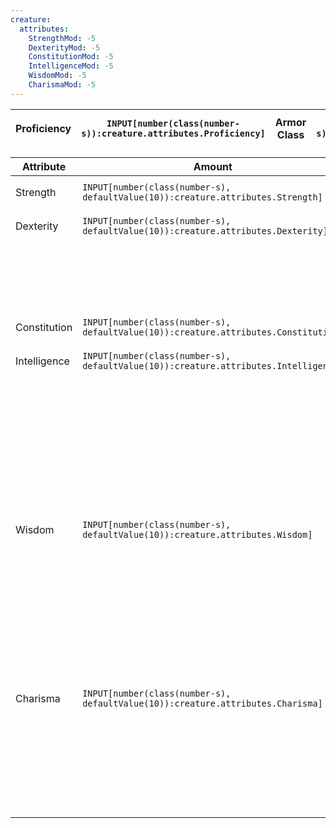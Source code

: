 ```yaml
---
creature:
  attributes:
    StrengthMod: -5
    DexterityMod: -5
    ConstitutionMod: -5
    IntelligenceMod: -5
    WisdomMod: -5
    CharismaMod: -5
---
```

|Proficiency|`INPUT[number(class(number-s)):creature.attributes.Proficiency]`|Armor Class|`INPUT[number(class(number-s),defaultValue(10)):creature.attributes.Proficiency]`|Initiative|`INPUT[number(class(number-s)):creature.attributes.Initiative]`+`VIEW[{creature.attributes.DexterityMod}]`=`VIEW[{creature.attributes.DexterityMod}+{creature.attributes.Initiative}]`|Speed|`INPUT[number(class(number-s), defaultValue(30)):creature.attributes.Speed]`ft|
|---|---|---|---|---|---|---|---|

| Attribute    | Amount                                                                              | Modifier                                                                                          | Saving Throws                                                   | Saving Score                                                                                                                           | Skill           |                                                                     |                                                                                                                                        |
| ---          | ---                                                                                 | ---                                                                                               | ---                                                             | ---                                                                                                                                    | ---             | ---                                                                 | ---                                                                                                                                    |
| Strength     | `INPUT[number(class(number-s), defaultValue(10)):creature.attributes.Strength]`     | `VIEW[floor(({creature.attributes.Strength} - 10)/2)][:creature.attributes.StrengthMod]`          | `INPUT[toggle:creature.attributes.save.StrengthProficient]`     | `VIEW[{creature.attributes.StrengthMod} + {creature.attributes.save.StrengthProficient}*{creature.attributes.Proficiency}]`            | Athletics       | `INPUT[toggle:creature.attributes.skill.AthleticsProficient]`       | `VIEW[{creature.attributes.StrengthMod} + {creature.attributes.skill.AthleticsProficient}*{creature.attributes.Proficiency}]`          |
| Dexterity    | `INPUT[number(class(number-s), defaultValue(10)):creature.attributes.Dexterity]`    | `VIEW[floor(({creature.attributes.Dexterity} - 10)/2)][:creature.attributes.DexterityMod]`        | `INPUT[toggle:creature.attributes.save.DexterityProficient]`    | `VIEW[{creature.attributes.DexterityMod} + {creature.attributes.save.DexterityProficient}*{creature.attributes.Proficiency}]`          | Acrobatics      | `INPUT[toggle:creature.attributes.skill.AcrobaticsProficient]`      | `VIEW[{creature.attributes.DexterityMod} + {creature.attributes.skill.AcrobaticsProficient}*{creature.attributes.Proficiency}]`        |
|              |                                                                                     |                                                                                                   |                                                                 |                                                                                                                                        | Slight Of Hand  | `INPUT[toggle:creature.attributes.skill.SlightOfHandProficient]`    | `VIEW[{creature.attributes.DexterityMod} + {creature.attributes.skill.SlightOfHandProficient}*{creature.attributes.Proficiency}]`      |
|              |                                                                                     |                                                                                                   |                                                                 |                                                                                                                                        | Stealth         | `INPUT[toggle:creature.attributes.skill.StealthProficient]`         | `VIEW[{creature.attributes.DexterityMod} + {creature.attributes.skill.StealthProficient}*{creature.attributes.Proficiency}]`           |
| Constitution | `INPUT[number(class(number-s), defaultValue(10)):creature.attributes.Constitution]` | `VIEW[floor(({creature.attributes.Constitution} - 10)/2)][:creature.attributes.ConstitutionMod]`  | `INPUT[toggle:creature.attributes.save.ConstitutionProficient]` | `VIEW[{creature.attributes.ConstitutionMod} + {creature.attributes.save.ConstitutionProficient}*{creature.attributes.Proficiency}]`    |                 |                                                                     |                                                                                                                                        |
| Intelligence | `INPUT[number(class(number-s), defaultValue(10)):creature.attributes.Intelligence]` | `VIEW[floor(({creature.attributes.Intelligence} - 10)/2)][:creature.attributes.IntelligenceMod]`  | `INPUT[toggle:creature.attributes.save.IntelligenceProficient]` | `VIEW[{creature.attributes.IntelligenceMod} + {creature.attributes.save.IntelligenceProficient}*{creature.attributes.Proficiency}]`    | Arcana          | `INPUT[toggle:creature.attributes.skill.ArcanaProficient]`          | `VIEW[{creature.attributes.IntelligenceMod} + {creature.attributes.skill.ArcanaProficient}*{creature.attributes.Proficiency}]`         |
|              |                                                                                     |                                                                                                   |                                                                 |                                                                                                                                        | History         | `INPUT[toggle:creature.attributes.skill.HistoryProficient]`         | `VIEW[{creature.attributes.IntelligenceMod} + {creature.attributes.skill.HistoryProficient}*{creature.attributes.Proficiency}]`        |
|              |                                                                                     |                                                                                                   |                                                                 |                                                                                                                                        | Investigation   | `INPUT[toggle:creature.attributes.skill.InvestigationProficient]`   | `VIEW[{creature.attributes.IntelligenceMod} + {creature.attributes.skill.InvestigationProficient}*{creature.attributes.Proficiency}]`  |
|              |                                                                                     |                                                                                                   |                                                                 |                                                                                                                                        | Nature          | `INPUT[toggle:creature.attributes.skill.NatureProficient]`          | `VIEW[{creature.attributes.IntelligenceMod} + {creature.attributes.skill.NatureProficient}*{creature.attributes.Proficiency}]`         |
|              |                                                                                     |                                                                                                   |                                                                 |                                                                                                                                        | Religion        | `INPUT[toggle:creature.attributes.skill.ReligionProficient]`        | `VIEW[{creature.attributes.IntelligenceMod} + {creature.attributes.skill.ReligionProficient}*{creature.attributes.Proficiency}]`       |
| Wisdom       | `INPUT[number(class(number-s), defaultValue(10)):creature.attributes.Wisdom]`       | `VIEW[floor(({creature.attributes.Wisdom} - 10)/2)][:creature.attributes.WisdomMod]`              | `INPUT[toggle:creature.attributes.save.WisdomProficient]`       | `VIEW[{creature.attributes.WisdomMod} + {creature.attributes.save.WisdomProficient}*{creature.attributes.Proficiency}]`                | Animal Handling | `INPUT[toggle:creature.attributes.skill.AnimalHandlingProficient]`  | `VIEW[{creature.attributes.WisdomMod} + {creature.attributes.skill.AnimalHandlingProficient}*{creature.attributes.Proficiency}]`       |
|              |                                                                                     |                                                                                                   |                                                                 |                                                                                                                                        | Insight         | `INPUT[toggle:creature.attributes.skill.InsightProficient]`         | `VIEW[{creature.attributes.WisdomMod} + {creature.attributes.skill.InsightProficient}*{creature.attributes.Proficiency}]`              |
|              |                                                                                     |                                                                                                   |                                                                 |                                                                                                                                        | Medicine        | `INPUT[toggle:creature.attributes.skill.MedicineProficient]`        | `VIEW[{creature.attributes.WisdomMod} + {creature.attributes.skill.MedicineProficient}*{creature.attributes.Proficiency}]`             |
|              |                                                                                     |                                                                                                   |                                                                 |                                                                                                                                        | Perception      | `INPUT[toggle:creature.attributes.skill.PerceptionProficient]`      | `VIEW[{creature.attributes.WisdomMod} + {creature.attributes.skill.PerceptionProficient}*{creature.attributes.Proficiency}]`           |
|              |                                                                                     |                                                                                                   |                                                                 |                                                                                                                                        | Survival        | `INPUT[toggle:creature.attributes.skill.SurvivalProficient]`        | `VIEW[{creature.attributes.WisdomMod} + {creature.attributes.skill.SurvivalProficient}*{creature.attributes.Proficiency}]`             |
| Charisma     | `INPUT[number(class(number-s), defaultValue(10)):creature.attributes.Charisma]`     | `VIEW[floor(({creature.attributes.Charisma} - 10)/2)][:creature.attributes.CharismaMod]`          | `INPUT[toggle:creature.attributes.save.CharismaProficient]`     | `VIEW[{creature.attributes.CharismaMod} + {creature.attributes.save.CharismaProficient}*{creature.attributes.Proficiency}]`            | Deception       | `INPUT[toggle:creature.attributes.skill.DeceptionProficient]`       | `VIEW[{creature.attributes.CharismaMod} + {creature.attributes.skill.DeceptionProficient}*{creature.attributes.Proficiency}]`          |
|              |                                                                                     |                                                                                                   |                                                                 |                                                                                                                                        | Intimidation    | `INPUT[toggle:creature.attributes.skill.IntimidationProficient]`    | `VIEW[{creature.attributes.CharismaMod} + {creature.attributes.skill.IntimidationProficient}*{creature.attributes.Proficiency}]`       |
|              |                                                                                     |                                                                                                   |                                                                 |                                                                                                                                        | Performance     | `INPUT[toggle:creature.attributes.skill.PerformanceProficient]`     | `VIEW[{creature.attributes.CharismaMod} + {creature.attributes.skill.PerformanceProficient}*{creature.attributes.Proficiency}]`        |
|              |                                                                                     |                                                                                                   |                                                                 |                                                                                                                                        | Persuasion      | `INPUT[toggle:creature.attributes.skill.PersuasionProficient]`      | `VIEW[{creature.attributes.CharismaMod} + {creature.attributes.skill.PersuasionProficient}*{creature.attributes.Proficiency}]`         |
